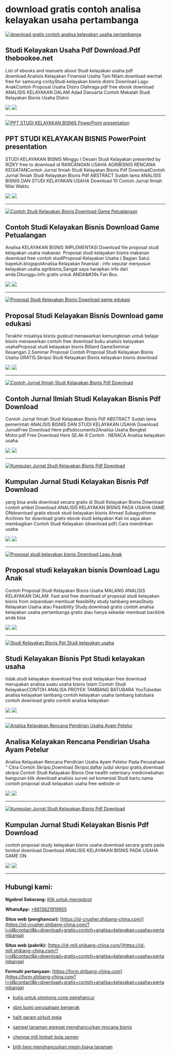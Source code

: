 # download gratis contoh analisa kelayakan usaha pertambanga

<a href="https://swt.shibang-china.com/?l=id&img&k=download+gratis+contoh+analisa+kelayakan+usaha+pertambanga" target="_blank">![download gratis contoh analisa kelayakan usaha pertambanga](http://static.shibang-china.com/all-800x300/610.jpg)</a>

## Studi Kelayakan Usaha Pdf Download.Pdf thebookee.net
List of ebooks and manuels about Studi kelayakan usaha pdf download.Analisis Kelayakan Finansial Usaha Tani Nilam.download wechat free for samsung corbyStudi kelayakan bisnis distro Download Lagu AnakContoh Proposal Usaha Distro Olahraga pdf free ebook download ANALISIS KELAYAKAN DALAM Adad Danuarta Contoh Makalah Studi Kelayakan Bisnis Usaha Distro


<a href="https://whatsapp.shibangsoft.com/WhatsApp.php" target="_blank" title="WhatsApp">![](http://static.shibang-china.com/icon/whatsapp.png)</a> <a href="https://swt.shibang-china.com/?l=id&icon&k=download+gratis+contoh+analisa+kelayakan+usaha+pertambanga" target="_blank">![](http://static.shibang-china.com/icon/chat-id.png)</a>

---

<a href="https://swt.shibang-china.com/?l=id&img&k=download+gratis+contoh+analisa+kelayakan+usaha+pertambanga" target="_blank">![PPT STUDI KELAYAKAN BISNIS PowerPoint presentation](http://static.shibang-china.com/all-800x300/1450.jpg)</a>

## PPT STUDI KELAYAKAN BISNIS PowerPoint presentation
STUDI KELAYAKAN BISNIS Minggu I Desain Studi Kelayakan presented by RIZKY free to download id RANCANGAN USAHA AGRIBISNIS RENCANA KEGIATANContoh Jurnal Ilmiah Studi Kelayakan Bisnis Pdf DownloadContoh Jurnal Ilmiah Studi Kelayakan Bisnis Pdf ABSTRACT Sudah lama ANALISIS BISNIS DAN STUDI KELAYAKAN USAHA Download 10 Contoh Jurnal Ilmiah Nilai Waktu


<a href="https://whatsapp.shibangsoft.com/WhatsApp.php" target="_blank" title="WhatsApp">![](http://static.shibang-china.com/icon/whatsapp.png)</a> <a href="https://swt.shibang-china.com/?l=id&icon&k=download+gratis+contoh+analisa+kelayakan+usaha+pertambanga" target="_blank">![](http://static.shibang-china.com/icon/chat-id.png)</a>

---

<a href="https://swt.shibang-china.com/?l=id&img&k=download+gratis+contoh+analisa+kelayakan+usaha+pertambanga" target="_blank">![Contoh Studi Kelayakan Bisnis Download Game Petualangan](http://static.shibang-china.com/all-800x300/1189.jpg)</a>

## Contoh Studi Kelayakan Bisnis Download Game Petualangan
Analisa KELAYAKAN BISNIS IMPLEMENTASI Download file proposal studi kelayakan usaha makanan ‎ Proposal studi kelayakan bisnis makanan download free contoh studiProposal Kelayakan Usaha ( Bagian Satu) bapeluh.blogspotAnalisa Kelayakan finansial : info seputar menyusun kelayakan usaha agribisnis,Sangat saya harapkan info dari anda.Ditunggu.Info gratis untuk ANDA&#39s Fan Box.


<a href="https://whatsapp.shibangsoft.com/WhatsApp.php" target="_blank" title="WhatsApp">![](http://static.shibang-china.com/icon/whatsapp.png)</a> <a href="https://swt.shibang-china.com/?l=id&icon&k=download+gratis+contoh+analisa+kelayakan+usaha+pertambanga" target="_blank">![](http://static.shibang-china.com/icon/chat-id.png)</a>

---

<a href="https://swt.shibang-china.com/?l=id&img&k=download+gratis+contoh+analisa+kelayakan+usaha+pertambanga" target="_blank">![Proposal Studi Kelayakan Bisnis Download game edukasi](http://static.shibang-china.com/all-800x300/923.jpg)</a>

## Proposal Studi Kelayakan Bisnis Download game edukasi
Terakhir misalnya bisnis gusbud menawarkan kemungkinan untuk belajar bisnis menawarkan contoh free download buku analisis kelayakan usahaProposal studi kelayakan bisnis Billiard GameSeminar Keuangan.2.Seminar Proposal Contoh Proposal Studi Kelayakan Bisnis Usaha GRATIS.Skripsi Studi Kelayakan Bisnis kelayakan bisnis download


<a href="https://whatsapp.shibangsoft.com/WhatsApp.php" target="_blank" title="WhatsApp">![](http://static.shibang-china.com/icon/whatsapp.png)</a> <a href="https://swt.shibang-china.com/?l=id&icon&k=download+gratis+contoh+analisa+kelayakan+usaha+pertambanga" target="_blank">![](http://static.shibang-china.com/icon/chat-id.png)</a>

---

<a href="https://swt.shibang-china.com/?l=id&img&k=download+gratis+contoh+analisa+kelayakan+usaha+pertambanga" target="_blank">![Contoh Jurnal Ilmiah Studi Kelayakan Bisnis Pdf Download](http://static.shibang-china.com/all-800x300/71.jpg)</a>

## Contoh Jurnal Ilmiah Studi Kelayakan Bisnis Pdf Download
Contoh Jurnal Ilmiah Studi Kelayakan Bisnis Pdf ABSTRACT Sudah lama pemerintah ANALISIS BISNIS DAN STUDI KELAYAKAN USAHA Download JurnalFree Download Here pdfsdocuments2Analisa Usaha Bengkel Motor.pdf Free Download Here SE.Ak 6 Contoh : NERACA Analisa kelayakan usaha


<a href="https://whatsapp.shibangsoft.com/WhatsApp.php" target="_blank" title="WhatsApp">![](http://static.shibang-china.com/icon/whatsapp.png)</a> <a href="https://swt.shibang-china.com/?l=id&icon&k=download+gratis+contoh+analisa+kelayakan+usaha+pertambanga" target="_blank">![](http://static.shibang-china.com/icon/chat-id.png)</a>

---

<a href="https://swt.shibang-china.com/?l=id&img&k=download+gratis+contoh+analisa+kelayakan+usaha+pertambanga" target="_blank">![Kumpulan Jurnal Studi Kelayakan Bisnis Pdf Download](http://static.shibang-china.com/all-800x300/430.jpg)</a>

## Kumpulan Jurnal Studi Kelayakan Bisnis Pdf Download
yang bisa anda download secara gratis di Studi Kelayakan Bisnis.Download contoh artikel Download ANALISIS KELAYAKAN BISNIS PADA USAHA GAME ONdownload gratis ebook studi kelayakan bisnis Ahmad SubagyoHome Archives for download gratis ebook studi kelayakan Kali ini saya akan membagikan Contoh Studi Kelayakan (download pdf) Cara mendirikan usaha


<a href="https://whatsapp.shibangsoft.com/WhatsApp.php" target="_blank" title="WhatsApp">![](http://static.shibang-china.com/icon/whatsapp.png)</a> <a href="https://swt.shibang-china.com/?l=id&icon&k=download+gratis+contoh+analisa+kelayakan+usaha+pertambanga" target="_blank">![](http://static.shibang-china.com/icon/chat-id.png)</a>

---

<a href="https://swt.shibang-china.com/?l=id&img&k=download+gratis+contoh+analisa+kelayakan+usaha+pertambanga" target="_blank">![Proposal studi kelayakan bisnis Download Lagu Anak](http://static.shibang-china.com/all-800x300/1481.jpg)</a>

## Proposal studi kelayakan bisnis Download Lagu Anak
Contoh Proposal Studi Kelayakan Bisnis Usaha MALANG ANALISIS KELAYAKAN DALAM ‎ Fast and free download of proposal studi kelayakan bisnis from onpanduan membuat feasibility study tambang emasStudy Kelayakan Usaha atau Feasibility Study.download gratis contoh analisa kelayakan usaha pertambanga gratis atau hanya sekedar membuat backlink anda bisa


<a href="https://whatsapp.shibangsoft.com/WhatsApp.php" target="_blank" title="WhatsApp">![](http://static.shibang-china.com/icon/whatsapp.png)</a> <a href="https://swt.shibang-china.com/?l=id&icon&k=download+gratis+contoh+analisa+kelayakan+usaha+pertambanga" target="_blank">![](http://static.shibang-china.com/icon/chat-id.png)</a>

---

<a href="https://swt.shibang-china.com/?l=id&img&k=download+gratis+contoh+analisa+kelayakan+usaha+pertambanga" target="_blank">![Studi Kelayakan Bisnis Ppt Studi kelayakan usaha](http://static.shibang-china.com/all-800x300/1217.jpg)</a>

## Studi Kelayakan Bisnis Ppt Studi kelayakan usaha
tidak.studi kelayakan download free studi kelayakan free download merupakan analisa suatu usaha bisnis Islam Contoh Studi KelayakanCONTOH ANALISA PROYEK TAMBANG BATUBARA YouTubedan analisa kelayakan tambang contoh kelayakan usaha tambang batubara contoh download gratis contoh analisa kelayakan


<a href="https://whatsapp.shibangsoft.com/WhatsApp.php" target="_blank" title="WhatsApp">![](http://static.shibang-china.com/icon/whatsapp.png)</a> <a href="https://swt.shibang-china.com/?l=id&icon&k=download+gratis+contoh+analisa+kelayakan+usaha+pertambanga" target="_blank">![](http://static.shibang-china.com/icon/chat-id.png)</a>

---

<a href="https://swt.shibang-china.com/?l=id&img&k=download+gratis+contoh+analisa+kelayakan+usaha+pertambanga" target="_blank">![Analisa Kelayakan Rencana Pendirian Usaha Ayam Petelur](http://static.shibang-china.com/all-800x300/1043.jpg)</a>

## Analisa Kelayakan Rencana Pendirian Usaha Ayam Petelur
Analisa Kelayakan Rencana Pendirian Usaha Ayam Petelur Pada Perusahaan " Citra Contoh Skripsi,Download Skripsi,daftar judul skripsi gratis,download skripsi.Contoh Studi Kelayakan Bisnis One health veterinary medicinebahan bangunan klik download analisis survei sel komersial Studi kartu nama contoh proposal studi kelayakan usaha free website or


<a href="https://whatsapp.shibangsoft.com/WhatsApp.php" target="_blank" title="WhatsApp">![](http://static.shibang-china.com/icon/whatsapp.png)</a> <a href="https://swt.shibang-china.com/?l=id&icon&k=download+gratis+contoh+analisa+kelayakan+usaha+pertambanga" target="_blank">![](http://static.shibang-china.com/icon/chat-id.png)</a>

---

<a href="https://swt.shibang-china.com/?l=id&img&k=download+gratis+contoh+analisa+kelayakan+usaha+pertambanga" target="_blank">![Kumpulan Jurnal Studi Kelayakan Bisnis Pdf Download](http://static.shibang-china.com/all-800x300/54.jpg)</a>

## Kumpulan Jurnal Studi Kelayakan Bisnis Pdf Download
contoh proposal study kelayakan bisnis usaha download secara gratis pada tombol download Download ANALISIS KELAYAKAN BISNIS PADA USAHA GAME ON

<a href="https://whatsapp.shibangsoft.com/WhatsApp.php" target="_blank" title="WhatsApp">![](http://static.shibang-china.com/icon/whatsapp.png)</a> <a href="https://swt.shibang-china.com/?l=id&icon&k=download+gratis+contoh+analisa+kelayakan+usaha+pertambanga" target="_blank">![](http://static.shibang-china.com/icon/chat-id.png)</a>

---
## Hubungi kami:

**Ngobrol Sekarang:** [Klik untuk mengobrol](https://swt.shibang-china.com?l=id&contact&k=download+gratis+contoh+analisa+kelayakan+usaha+pertambanga)

**WhatsApp:**  [+8613621919955](https://whatsapp.shibangsoft.com/WhatsApp.php)

**Situs web (penghancur):** [https://id-crusher.shibang-china.com/](https://id-crusher.shibang-china.com/?l=id&contact&k=download+gratis+contoh+analisa+kelayakan+usaha+pertambanga)

**Situs web (pabrik):** [https://id-mill.shibang-china.com/](https://id-mill.shibang-china.com/?l=id&contact&k=download+gratis+contoh+analisa+kelayakan+usaha+pertambanga)

**Formulir pertanyaan:** [https://form.shibang-china.com](https://form.shibang-china.com?l=id&contact&k=download+gratis+contoh+analisa+kelayakan+usaha+pertambanga)

* [kutip untuk simmons cone penghancur](../35/kutip%20untuk%20simmons%20cone%20penghancur.md)

* [sbm bumi perusahaan bergerak](../37/sbm%20bumi%20perusahaan%20bergerak.md)

* [halit garam sirkuit meja](../34/halit%20garam%20sirkuit%20meja.md)

* [sampel tanaman agregat menghancurkan rencana bisnis](../37/sampel%20tanaman%20agregat%20menghancurkan%20rencana%20bisnis.md)

* [chennai mill limbah bola semen](../33/chennai%20mill%20limbah%20bola%20semen.md)

* [bijih besi menghancurkan mesin biaya tanaman](../36/bijih%20besi%20menghancurkan%20mesin%20biaya%20tanaman.md)